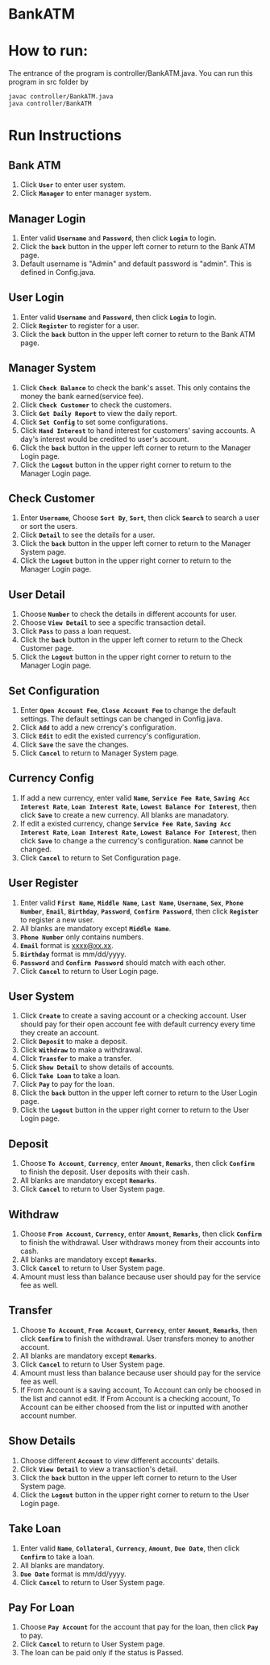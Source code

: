 # BankATM

# How to run:
The entrance of the program is controller/BankATM.java. You can run this program in src folder by

	javac controller/BankATM.java
	java controller/BankATM

# Run Instructions

## Bank ATM
1. Click **`User`** to enter user system.<br>
2. Click **`Manager`** to enter manager system.<br>

## Manager Login
1. Enter valid **`Username`** and **`Password`**, then click **`Login`** to login.<br>
2. Click the **`back`** button in the upper left corner to return to the Bank ATM page.
3. Default username is "Admin" and default password is "admin". This is defined in Config.java.

## User Login
1. Enter valid **`Username`** and **`Password`**, then click **`Login`** to login.<br>
2. Click **`Register`** to register for a user.
3. Click the **`back`** button in the upper left corner to return to the Bank ATM page.

## Manager System
1. Click **`Check Balance`** to check the bank's asset. This only contains the money the bank earned(service fee).
2. Click **`Check Customer`** to check the customers.
3. Click **`Get Daily Report`** to view the daily report.
4. Click **`Set Config`** to set some configurations.
5. Click **`Hand Interest`** to hand interest for customers' saving accounts. A day's interest would be credited to user's account.
6. Click the **`back`** button in the upper left corner to return to the Manager Login page.
7. Click the **`Logout`** button in the upper right corner to return to the Manager Login page.

## Check Customer
1. Enter **`Username`**, Choose **`Sort By`**, **`Sort`**, then click **`Search`** to search a user or sort the users.
2. Click **`Detail`** to see the details for a user.
3. Click the **`back`** button in the upper left corner to return to the Manager System page.
4. Click the **`Logout`** button in the upper right corner to return to the Manager Login page.

## User Detail
1. Choose **`Number`** to check the details in different accounts for user.
2. Choose **`View Detail`** to see a specific transaction detail.
3. Click **`Pass`** to pass a loan request.
4. Click the **`back`** button in the upper left corner to return to the Check Customer page.
5. Click the **`Logout`** button in the upper right corner to return to the Manager Login page.

## Set Configuration
1. Enter **`Open Account Fee`**, **`Close Account Fee`** to change the default settings. The default settings can be changed in Config.java.
2. Click **`Add`** to add a new crrency's configuration.
3. Click **`Edit`** to edit the existed currency's configuration.
4. Click **`Save`** the save the changes.
5. Click **`Cancel`** to return to Manager System page.

## Currency Config
1. If add a new currency, enter valid **`Name`**, **`Service Fee Rate`**, **`Saving Acc Interest Rate`**, **`Loan Interest Rate`**, **`Lowest Balance For Interest`**, then click **`Save`** to create a new currency. All blanks are manadatory.
2. If edit a existed currency, change **`Service Fee Rate`**, **`Saving Acc Interest Rate`**, **`Loan Interest Rate`**, **`Lowest Balance For Interest`**, then click **`Save`** to change a the currency's configuration. **`Name`** cannot be changed.
3. Click **`Cancel`** to return to Set Configuration page.

## User Register
1. Enter valid **`First Name`**, **`Middle Name`**, **`Last Name`**, **`Username`**, **`Sex`**, **`Phone Number`**, **`Email`**, **`Birthday`**, **`Password`**, **`Confirm Password`**, then click **`Register`** to register a new user.
2. All blanks are mandatory except **`Middle Name`**.
3. **`Phone Number`** only contains numbers.
4. **`Email`** format is xxxx@xx.xx.
5. **`Birthday`** format is mm/dd/yyyy.
6. **`Password`** and **`Confirm Password`** should match with each other.
7. Click **`Cancel`** to return to User Login page.

## User System
1. Click **`Create`** to create a saving account or a checking account. User should pay for their open account fee with default currency every time they create an account.
2. Click **`Deposit`** to make a deposit.
3. Click **`Withdraw`** to make a withdrawal.
4. Click **`Transfer`** to make a transfer.
5. Click **`Show Detail`** to show details of accounts.
6. Click **`Take Loan`** to take a loan.
7. Click **`Pay`** to pay for the loan.
8. Click the **`back`** button in the upper left corner to return to the User Login page.
9. Click the **`Logout`** button in the upper right corner to return to the User Login page.

## Deposit
1. Choose **`To Account`**, **`Currency`**, enter **`Amount`**, **`Remarks`**, then click **`Confirm`** to finish the deposit. User deposits with their cash.
2. All blanks are mandatory except **`Remarks`**.
3. Click **`Cancel`** to return to User System page.

## Withdraw
1. Choose **`From Account`**, **`Currency`**, enter **`Amount`**, **`Remarks`**, then click **`Confirm`** to finish the withdrawal. User withdraws money from their accounts into cash.
2. All blanks are mandatory except **`Remarks`**.
3. Click **`Cancel`** to return to User System page.
4. Amount must less than balance because user should pay for the service fee as well.

## Transfer
1. Choose **`To Account`**, **`From Account`**, **`Currency`**, enter **`Amount`**, **`Remarks`**, then click **`Confirm`** to finish the withdrawal. User transfers money to another account.
2. All blanks are mandatory except **`Remarks`**.
3. Click **`Cancel`** to return to User System page.
4. Amount must less than balance because user should pay for the service fee as well.
5. If From Account is a saving account, To Account can only be choosed in the list and cannot edit. If From Account is a checking account, To Account can be either choosed from the list or inputted with another account number.

## Show Details
1. Choose different **`Account`** to view different accounts' details.
2. Click **`View Detail`** to view a transaction's detail.
3. Click the **`back`** button in the upper left corner to return to the User System page.
4. Click the **`Logout`** button in the upper right corner to return to the User Login page.

## Take Loan
1. Enter valid **`Name`**, **`Collateral`**, **`Currency`**, **`Amount`**, **`Due Date`**, then click **`Confirm`** to take a loan.
2. All blanks are mandatory.
3. **`Due Date`** format is mm/dd/yyyy.
4. Click **`Cancel`** to return to User System page.

## Pay For Loan
1. Choose **`Pay Account`** for the account that pay for the loan, then click **`Pay`** to pay.
2. Click **`Cancel`** to return to User System page.
3. The loan can be paid only if the status is Passed.
